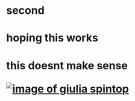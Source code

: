 # second
<h1>hoping this works<h1>
<p>this doesnt make sense</p>
<a href="https://www.youtube.com/watch?v=TLiGA_wrNp0"link to doja</a>
<img src="https://cdn.shopify.com/s/files/1/0748/4967/products/12_3a6821ce-a69a-4cf7-a3f7-8de0ea350c08_grande.jpg?v=1534188337"alt="image of giulia spintop">

